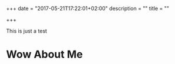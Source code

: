 +++
date = "2017-05-21T17:22:01+02:00"
description = ""
title = ""

+++

This is just a test

# Wow About Me
